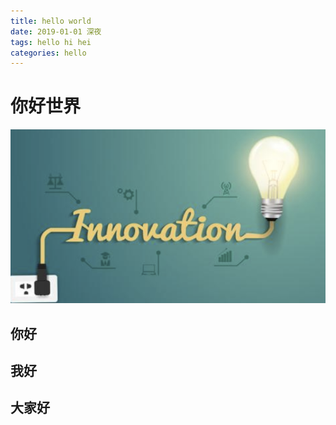 ```yaml
---
title: hello world
date: 2019-01-01 深夜
tags: hello hi hei
categories: hello
---
```


# 你好世界

![](https://github.com/mvilplss/note/blob/master/image/测试.png?raw=true "我是个测试")

## 你好

## 我好

## 大家好